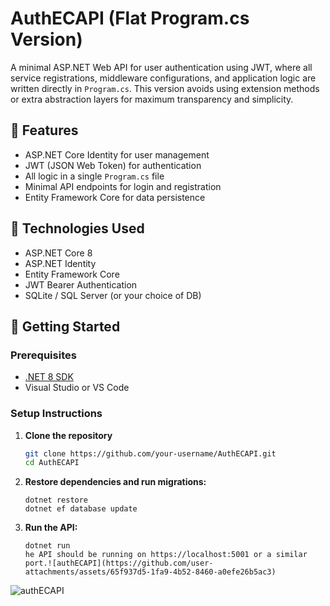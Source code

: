 # AuthECAPI (Flat Program.cs Version)

A minimal ASP.NET Web API for user authentication using JWT, where all service registrations, middleware configurations, and application logic are written directly in `Program.cs`. This version avoids using extension methods or extra abstraction layers for maximum transparency and simplicity.

## 🔐 Features

- ASP.NET Core Identity for user management
- JWT (JSON Web Token) for authentication
- All logic in a single `Program.cs` file
- Minimal API endpoints for login and registration
- Entity Framework Core for data persistence

## 🧰 Technologies Used

- ASP.NET Core 8
- ASP.NET Identity
- Entity Framework Core
- JWT Bearer Authentication
- SQLite / SQL Server (or your choice of DB)

## 🚀 Getting Started

### Prerequisites

- [.NET 8 SDK](https://dotnet.microsoft.com/en-us/download)
- Visual Studio or VS Code

### Setup Instructions

1. **Clone the repository**

   ```bash
   git clone https://github.com/your-username/AuthECAPI.git
   cd AuthECAPI

2. **Restore dependencies and run migrations:**
   ```
   dotnet restore
   dotnet ef database update

3. **Run the API:**
   ```
   dotnet run
   he API should be running on https://localhost:5001 or a similar port.![authECAPI](https://github.com/user-attachments/assets/65f937d5-1fa9-4b52-8460-a0efe26b5ac3)
   
![authECAPI](https://github.com/user-attachments/assets/2ba2ad0c-4f1d-48ce-948d-1b6f1131d9a1)
